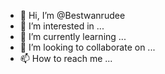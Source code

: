 - 👋 Hi, I’m @Bestwanrudee
- 👀 I’m interested in ...
- 🌱 I’m currently learning ...
- 💞️ I’m looking to collaborate on ...
- 📫 How to reach me ...

<!---
Bestwanrudee/Bestwanrudee is a ✨ special ✨ repository because its `README.md` (this file) appears on your GitHub profile.
You can click the Preview link to take a look at your changes.
--->
